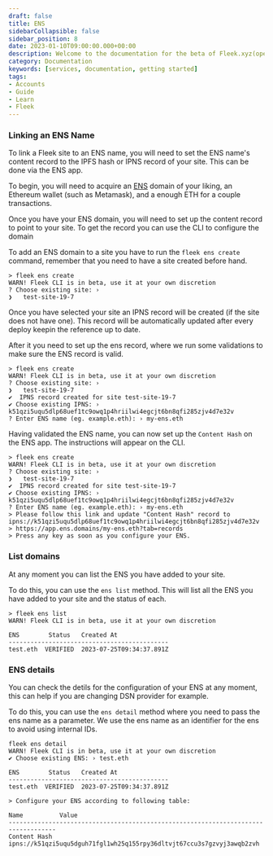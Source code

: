 ```yaml
---
draft: false
title: ENS
sidebarCollapsible: false
sidebar_position: 8
date: 2023-01-10T09:00:00.000+00:00
description: Welcome to the documentation for the beta of Fleek.xyz(opens in a new tab). Whether you are an expert or an absolute beginner, you'll find your answers here.
category: Documentation
keywords: [services, documentation, getting started]
tags:
- Accounts
- Guide
- Learn
- Fleek
---
```


### Linking an ENS Name

To link a Fleek site to an ENS name, you will need to set the ENS name's content record to the IPFS hash or IPNS record of your site. This can be done via the ENS app.

To begin, you will need to acquire an [ENS](https://app.ens.domains/) domain of your liking, an Ethereum wallet (such as Metamask), and a enough ETH for a couple transactions.

Once you have your ENS domain, you will need to set up the content record to point to your site. To get the record you can use the CLI to configure the domain

To add an ENS domain to a site you have to run the `fleek ens create` command, remember that you need to have a site created before hand.

```shellscript filename="Adding an ENS" copy
> fleek ens create
WARN! Fleek CLI is in beta, use it at your own discretion
? Choose existing site: › 
❯   test-site-19-7
```

Once you have selected your site an IPNS record will be created (if the site does not have one). This record will be automatically updated after every deploy keepin the reference up to date.

After it you need to set up the ens record, where we run some validations to make sure the ENS record is valid.

```shellscript filename="Adding an ENS" copy
> fleek ens create
WARN! Fleek CLI is in beta, use it at your own discretion
? Choose existing site: › 
❯   test-site-19-7
✔  IPNS record created for site test-site-19-7
✔ Choose existing IPNS: › k51qzi5uqu5dlp68uef1tc9owq1p4hriilwi4egcjt6bn8qfi285zjv4d7e32v
? Enter ENS name (eg. example.eth): › my-ens.eth
```

Having validated the ENS name, you can now set up the `Content Hash` on the ENS app. The instructions will appear on the CLI.

```shellscript filename="Adding an ENS" copy
> fleek ens create
WARN! Fleek CLI is in beta, use it at your own discretion
? Choose existing site: › 
❯   test-site-19-7
✔  IPNS record created for site test-site-19-7
✔ Choose existing IPNS: › k51qzi5uqu5dlp68uef1tc9owq1p4hriilwi4egcjt6bn8qfi285zjv4d7e32v
? Enter ENS name (eg. example.eth): › my-ens.eth
> Please follow this link and update "Content Hash" record to ipns://k51qzi5uqu5dlp68uef1tc9owq1p4hriilwi4egcjt6bn8qfi285zjv4d7e32v
> https://app.ens.domains/my-ens.eth?tab=records
> Press any key as soon as you configure your ENS.
```

### List domains

At any moment you can list the ENS you have added to your site.

To do this, you can use the ```ens list``` method. This will list all the ENS you have added to your site and the status of each.

```shellscript filename="Listing ENS" copy
> fleek ens list
WARN! Fleek CLI is in beta, use it at your own discretion

ENS        Status   Created At              
--------------------------------------------
test.eth  VERIFIED  2023-07-25T09:34:37.891Z
```

### ENS details

You can check the detils for the configuration of your ENS at any moment, this can help if you are changing DSN provider for example.

To do this, you can use the ```ens detail``` method where you need to pass the ens name as a parameter. We use the ens name as an identifier for the ens to avoid using internal IDs.

```shellscript filename="ENS Details" copy
fleek ens detail
WARN! Fleek CLI is in beta, use it at your own discretion
✔ Choose existing ENS: › test.eth

ENS        Status   Created At              
--------------------------------------------
test.eth  VERIFIED  2023-07-25T09:34:37.891Z

> Configure your ENS according to following table:

Name          Value                                                                
-----------------------------------------------------------------------------------
Content Hash  ipns://k51qzi5uqu5dguh71fgl1wh25q155rpy36dltvjt67ccu3s7gzvyj3awqb2zvh
```